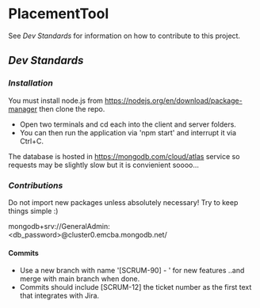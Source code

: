 # PlacementTool

See _Dev Standards_ for information on how to contribute to this project.

## _Dev Standards_ 

### _Installation_

You must install node.js from https://nodejs.org/en/download/package-manager then clone the repo. 
 - Open two terminals and cd each into the client and server folders.
 - You can then run the application via 'npm start' and interrupt it via Ctrl+C.

The database is hosted in https://mongodb.com/cloud/atlas service so requests may be slightly slow but it is convienient soooo...

### _Contributions_

Do not import new packages unless absolutely necessary! Try to keep things simple :)

mongodb+srv://GeneralAdmin:<db_password>@cluster0.emcba.mongodb.net/

#### Commits

- Use a new branch with name '[SCRUM-90] - <FeatureName>' for new features ..and merge with main branch when done.
- Commits should include [SCRUM-12] the ticket number as the first text that integrates with Jira.
